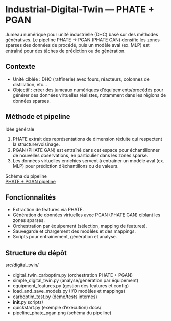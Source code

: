 # Industrial-Digital-Twin — PHATE + PGAN

Jumeau numérique pour unité industrielle (DHC) basé sur des méthodes génératives. Le pipeline PHATE -> PGAN (PHATE GAN) densifie les zones sparses des données de procédé, puis un modèle aval (ex. MLP) est entraîné pour des tâches de prédiction ou de génération.

## Contexte
- Unité ciblée : DHC (raffinerie) avec fours, réacteurs, colonnes de distillation, etc...
- Objectif : créer des jumeaux numériques d’équipements/procédés pour générer des données virtuelles réalistes, notamment dans les régions de données sparses.

## Méthode et pipeline
Idée générale
1) PHATE extrait des représentations de dimension réduite qui respectent la structure/voisinage.
2) PGAN (PHATE GAN) est entraîné dans cet espace pour échantillonner de nouvelles observations, en particulier dans les zones sparse.
3) Les données virtuelles enrichies servent à entraîner un modèle aval (ex. MLP) pour prédiction d’échantillons ou de valeurs.

Schéma du pipeline  
[PHATE + PGAN pipeline](docs/pipeline_phate_pgan.jpeg)

## Fonctionnalités
- Extraction de features via PHATE.
- Génération de données virtuelles avec PGAN (PHATE GAN) ciblant les zones sparses.
- Orchestration par équipement (sélection, mapping de features).
- Sauvegarde et chargement des modèles et des mappings.
- Scripts pour entraînement, génération et analyse.

## Structure du dépôt
src/digital_twin/
  - digital_twin_carboptim.py      (orchestration PHATE + PGAN)
  - simple_digital_twin.py         (analyse/génération par équipement)
  - equipment_features.py          (gestion des features et config)
  - load_and_save_models.py        (I/O modèles et mappings)
  - carboptim_test.py              (démo/tests internes)
  - __init__.py
scripts/
  - quickstart.py                  (exemple d’exécution)
docs/
  - pipeline_phate_pgan.png        (schéma du pipeline)


